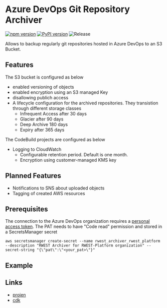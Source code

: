 # Azure DevOps Git Repository Archiver

[![npm version](https://badge.fury.io/js/azure-devops-repository-archiver.svg)](https://badge.fury.io/js/azure-devops-repository-archiver)
[![PyPI version](https://badge.fury.io/py/azure-devops-repository-archiver.svg)](https://badge.fury.io/py/azure-devops-repository-archiver)
![Release](https://github.com/stefanfreitag/azure_s3_repository_archiver/workflows/release/badge.svg)

Allows to backup regularly git repositories hosted in Azure DevOps to an S3 Bucket.

## Features

The S3 bucket is configured as below

- enabled versioning of objects
- enabled encryption using an S3 managed Key
- disallowing publich access
- A lifecycle configuration for the archived repositories. They transistion
  through different storage classes
  - Infrequent Access after 30 days
  - Glacier after 90 days
  - Deep Archive 180 days
  - Expiry after 365 days

The CodeBuild projects are configured as below

- Logging to CloudWatch
  - Configurable retention period. Default is one month.
  - Encryption using customer-managed KMS key

## Planned Features

- Notifications to SNS about uploaded objects
- Tagging of created AWS resources

## Prerequisites

The connection to the Azure DevOps organization requires a [personal access
token](https://learn.microsoft.com/en-us/azure/devops/organizations/accounts/use-personal-access-tokens-to-authenticate).
The PAT needs to have "Code read" permission and stored in a SecretsManager secret

```shell
aws secretsmanager create-secret --name rwest_archiver_rwest_platform --description "RWEST Archiver for RWEST-Platform organization" --secret-string "{\"pat\":\"<your_pat>\"}"
```

## Example

## Links

- [projen](https://github.com/projen/projen)
- [cdk](https://github.com/aws/aws-cdk)
